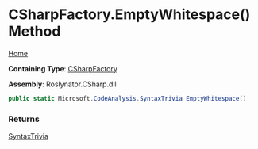 # CSharpFactory\.EmptyWhitespace\(\) Method

[Home](../../../../README.md)

**Containing Type**: [CSharpFactory](../README.md)

**Assembly**: Roslynator\.CSharp\.dll

```csharp
public static Microsoft.CodeAnalysis.SyntaxTrivia EmptyWhitespace()
```

### Returns

[SyntaxTrivia](https://docs.microsoft.com/en-us/dotnet/api/microsoft.codeanalysis.syntaxtrivia)

